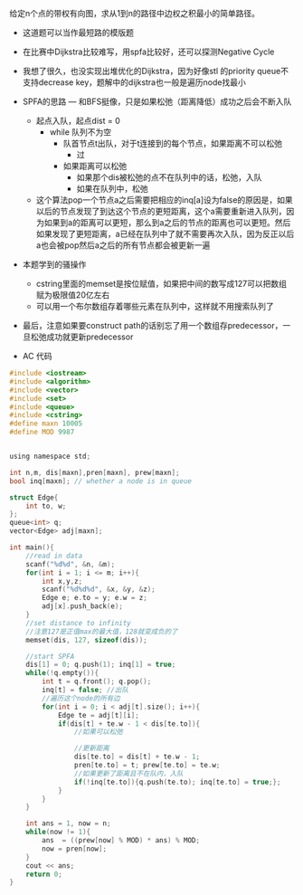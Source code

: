 给定n个点的带权有向图，求从1到n的路径中边权之积最小的简单路径。

* 这道题可以当作最短路的模版题
* 在比赛中Dijkstra比较难写，用spfa比较好，还可以探测Negative Cycle
* 我想了很久，也没实现出堆优化的Dijkstra，因为好像stl 的priority queue不支持decrease key，题解中的dijkstra也一般是遍历node找最小
* SPFA的思路 — 和BFS挺像，只是如果松弛（距离降低）成功之后会不断入队
  * 起点入队，起点dist = 0
    * while 队列不为空
      * 队首节点t出队，对于t连接到的每个节点，如果距离不可以松弛
        * 过
      * 如果距离可以松弛
        * 如果那个dis被松弛的点不在队列中的话，松弛，入队
        * 如果在队列中，松弛
  * 这个算法pop一个节点a之后需要把相应的inq[a]设为false的原因是，如果以后的节点发现了到达这个节点的更短距离，这个a需要重新进入队列，因为如果到a的距离可以更短，那么到a之后的节点的距离也可以更短。然后如果发现了更短距离，a已经在队列中了就不需要再次入队，因为反正以后a也会被pop然后a之后的所有节点都会被更新一遍
* 本题学到的骚操作
  * cstring里面的memset是按位赋值，如果把中间的数写成127可以把数组赋为极限值20亿左右
  * 可以用一个布尔数组存着哪些元素在队列中，这样就不用搜索队列了
* 最后，注意如果要construct path的话别忘了用一个数组存predecessor，一旦松弛成功就更新predecessor

* AC 代码

```c
#include <iostream>
#include <algorithm>
#include <vector>
#include <set>
#include <queue>
#include <cstring>
#define maxn 10005
#define MOD 9987


using namespace std;

int n,m, dis[maxn],pren[maxn], prew[maxn];
bool inq[maxn]; // whether a node is in queue

struct Edge{
	int to, w;
};
queue<int> q;
vector<Edge> adj[maxn];

int main(){
	//read in data
	scanf("%d%d", &n, &m);
	for(int i = 1; i <= m; i++){
		int x,y,z;
		scanf("%d%d%d", &x, &y, &z);
		Edge e; e.to = y; e.w = z;
		adj[x].push_back(e);
	}
	//set distance to infinity
	//注意127是正值max的最大值，128就变成负的了
	memset(dis, 127, sizeof(dis));

	//start SPFA
	dis[1] = 0; q.push(1); inq[1] = true;
	while(!q.empty()){
		int t = q.front(); q.pop();
		inq[t] = false; //出队
		//遍历这个node的所有边
		for(int i = 0; i < adj[t].size(); i++){
			Edge te = adj[t][i];
			if(dis[t] + te.w - 1 < dis[te.to]){
				//如果可以松弛

				//更新距离
				dis[te.to] = dis[t] + te.w - 1;
				pren[te.to] = t; prew[te.to] = te.w;
				//如果更新了距离且不在队内，入队
				if(!inq[te.to]){q.push(te.to); inq[te.to] = true;};
			}
		}
	}

	int ans = 1, now = n;
	while(now != 1){
		ans  = ((prew[now] % MOD) * ans) % MOD;
		now = pren[now];
	}
	cout << ans;
	return 0;	
}
```